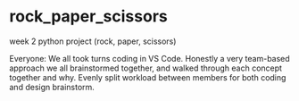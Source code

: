 # rock_paper_scissors
week 2 python project (rock, paper, scissors)

Everyone: We all took turns coding in VS Code. Honestly a very team-based approach we all brainstormed together, and walked through each concept together and why. Evenly split workload between members for both coding and design brainstorm.

